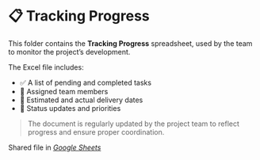 # 📋 Tracking Progress

This folder contains the **Tracking Progress** spreadsheet, used by the team to monitor the project’s development.

The Excel file includes:

- ✅ A list of pending and completed tasks  
- 👥 Assigned team members  
- 📅 Estimated and actual delivery dates  
- 📌 Status updates and priorities

> The document is regularly updated by the project team to reflect progress and ensure proper coordination.

Shared file in [*Google Sheets*](https://docs.google.com/spreadsheets/d/1PxCbTrv0R6NolE4fvAlAZgVAWMQea9yDr-NAyl8cujA/edit?usp=sharing)
